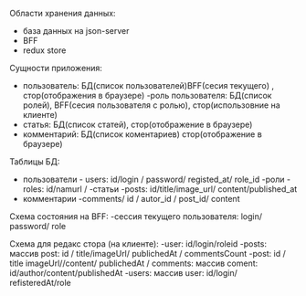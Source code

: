 Области хранения данных:
- база данных на json-server
- BFF
- redux store

Сущности приложения:

- пользователь: БД(список пользователей)BFF(сесия текущего) , стор(отображения в браузере)
-роль пользователя: БД(список ролей), BFF(сесия пользователя с ролью), стор(использовние на клиенте)
- статья: БД(список статей), стор(отображение в браузере)
- комментарий: БД(список коментариев) стор(отображение в браузере)

Таблицы БД:
- пользователи - users: id/login / password/ registed_at/ role_id
-роли -roles: id/namurl /
-статьи -posts: id/title/image_url/ content/published_at
- комментарии -comments/ id / autor_id / post_id/ content

Схема состояния на BFF:
-сессия текущего пользователя: login/ password/ role
 
 Схема для редакс стора (на клиенте):
 -user: id/login/roleid
 -posts: массив post: id / title/imageUrl/ publichedAt / commentsCount
-post:  id / title imageUrl//content/ publichedAt / comments: массив coment: id/author/content/publishedAt
-users: массив user: id/login/ refisteredAt/role